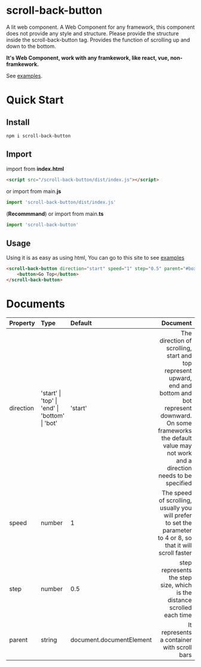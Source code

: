# scroll-back-button

A lit web component. A Web Component for any framework, this component does not provide any style and structure. Please provide the structure inside the scroll-back-button tag. Provides the function of scrolling up and down to the bottom.

**It's Web Component, work with any framkework, like react, vue, non-framkework.**

See [examples](https://bre97-web.github.io/scroll-back-button/).

# Quick Start

## Install

```
npm i scroll-back-button
```

## Import

import from **index.html**
```html
<script src="/scroll-back-button/dist/index.js"></script>
```

or import from main.**js**
```js
import 'scroll-back-button/dist/index.js'
```

(**Recommmand**)
or import from main.**ts**
```ts
import 'scroll-back-button'
```

## Usage

Using it is as easy as using html, You can go to this site to see [examples](https://bre97-web.github.io/scroll-back-button/)

```html
<scroll-back-button direction="start" speed="1" step="0.5" parent="#boxOne">
    <button>Go Top</button>
</scroll-back-button>
```

# Documents

|Property|Type|Default|Document|
|:--|:-|:--|--:|
|direction|'start' \| 'top' \| 'end' \| 'bottom' \| 'bot'|'start'|The direction of scrolling, start and top represent upward, end and bottom and bot represent downward. On some frameworks the default value may not work and a direction needs to be specified|
|speed|number|1|The speed of scrolling, usually you will prefer to set the parameter to 4 or 8, so that it will scroll faster|
|step|number|0.5|step represents the step size, which is the distance scrolled each time|
|parent|string|document.documentElement|It represents a container with scroll bars|